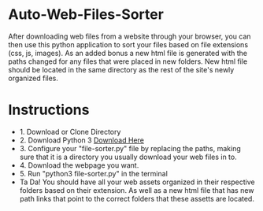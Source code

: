 # Auto-Web-Files-Sorter
After downloading web files from a website through your browser, you can then use this python application to sort your files based on file extensions (css, js, images). As an added bonus a new html file is generated with the paths changed for any files that were placed in new folders. New html file should be located in the same directory as the rest of the site's newly organized files. 

<h1>Instructions</h1>
<ul>
  <li>1. Download or Clone Directory</li>
  <li>2. Download Python 3 <a href="https://www.python.org/downloads/release/python-382/">Download Here</a></li>
  <li>3. Configure your "file-sorter.py" file by replacing the paths, making sure that it is a directory you usually download your web files in to.</li>
  <li>4. Download the webpage you want.</li>
  <li>5. Run "python3 file-sorter.py" in the terminal</li>
  <li>Ta Da! You should have all your web assets organized in their respective folders based on their extension. As well as a new html file that has new path links that point to the correct folders that these assetts are located.
</ul>
